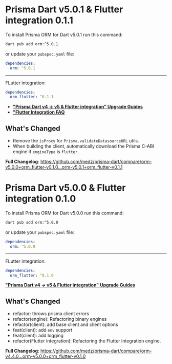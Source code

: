 # Prisma Dart v5.0.1 & Flutter integration 0.1.1

To install Prisma ORM for Dart v5.0.1 run this command:

```bash
dart pub add orm:^5.0.1
```

or update your `pubspec.yaml` file:

```yaml
dependencies:
  orm: ^5.0.1
```

---

FLutter integration:

```yaml
dependencies:
  orm_flutter: ^0.1.1
```

* [**"Prisma Dart v4 -> v5 & Flutter integration" Upgrade Guides**](https://prisma.pub/getting-started/upgrade_guides.html)
* [**"Flutter Integration FAQ**](https://prisma.pub/getting-started/flutter.html#faq)

## What's Changed

* Remove the `isProxy` for `Prisma.validateDatasourceURL` utils.
* When building the client, automatically download the Prisma C-ABI engine if `engineType` is `flutter`.

**Full Changelog**: https://github.com/medz/prisma-dart/compare/orm-v5.0.0+orm_flutter-v0.1.0...orm-v5.0.1+orm_flutter-v0.1.1

# Prisma Dart v5.0.0 & Flutter integration 0.1.0

To install Prisma ORM for Dart v5.0.0 run this command:

```bash
dart pub add orm:^5.0.0
```

or update your `pubspec.yaml` file:

```yaml
dependencies:
  orm: ^5.0.0
```

---

FLutter integration:

```yaml
dependencies:
  orm_flutter: ^0.1.0
```

[**"Prisma Dart v4 -> v5 & Flutter integration" Upgrade Guides**](https://prisma.pub/getting-started/upgrade_guides.html)

## What's Changed

* refactor: throws prisma client errors
* refactor(engine): Refactoring binary engines
* refactor(client): add base client and client options
* feat(client): add `env` support
* feat(client): add logging
* refactor(Flutter integration): Refactoring the Flutter integration engine.

**Full Changelog**: https://github.com/medz/prisma-dart/compare/orm-v4.4.0...orm-v5.0.0+orm_flutter-v0.1.0
